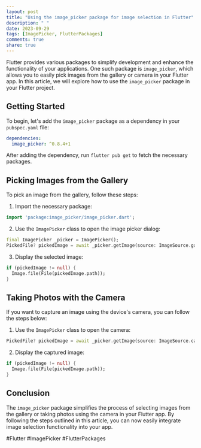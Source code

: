 ```yaml
---
layout: post
title: "Using the image_picker package for image selection in Flutter"
description: " "
date: 2023-09-29
tags: [ImagePicker, FlutterPackages]
comments: true
share: true
---
```


Flutter provides various packages to simplify development and enhance the functionality of your applications. One such package is `image_picker`, which allows you to easily pick images from the gallery or camera in your Flutter app. In this article, we will explore how to use the `image_picker` package in your Flutter project.

## Getting Started

To begin, let's add the `image_picker` package as a dependency in your `pubspec.yaml` file:

```yaml
dependencies:
  image_picker: ^0.8.4+1
```

After adding the dependency, run `flutter pub get` to fetch the necessary packages.

## Picking Images from the Gallery

To pick an image from the gallery, follow these steps:

1. Import the necessary package:
```dart
import 'package:image_picker/image_picker.dart';
```

2. Use the `ImagePicker` class to open the image picker dialog:
```dart
final ImagePicker _picker = ImagePicker();
PickedFile? pickedImage = await _picker.getImage(source: ImageSource.gallery);
```

3. Display the selected image:
```dart
if (pickedImage != null) {
  Image.file(File(pickedImage.path));
}
```

## Taking Photos with the Camera

If you want to capture an image using the device's camera, you can follow the steps below:

1. Use the `ImagePicker` class to open the camera:
```dart
PickedFile? pickedImage = await _picker.getImage(source: ImageSource.camera);
```

2. Display the captured image:
```dart
if (pickedImage != null) {
  Image.file(File(pickedImage.path));
}
```

## Conclusion

The `image_picker` package simplifies the process of selecting images from the gallery or taking photos using the camera in your Flutter app. By following the steps outlined in this article, you can now easily integrate image selection functionality into your app.

#Flutter #ImagePicker #FlutterPackages